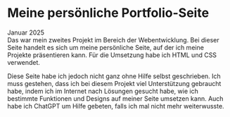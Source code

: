 # Meine persönliche Portfolio-Seite
Januar 2025    
Das war mein zweites Projekt im Bereich der Webentwicklung. Bei dieser Seite handelt es sich um meine persönliche Seite, auf der ich meine Projekte präsentieren kann. Für die Umsetzung habe ich HTML und CSS verwendet.  

Diese Seite habe ich jedoch nicht ganz ohne Hilfe selbst geschrieben. Ich muss gestehen, dass ich bei diesem Projekt viel Unterstützung gebraucht habe, indem ich im Internet nach Lösungen gesucht habe, wie ich bestimmte Funktionen und Designs auf meiner Seite umsetzen kann. Auch habe ich ChatGPT um Hilfe gebeten, falls ich mal nicht mehr weiterwusste.
